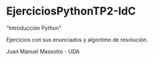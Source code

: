 # EjerciciosPythonTP2-IdC

“Introducción Python”

Ejercicios con sus enunciados y algoritmo de resolución.

Juan Manuel Massotto - UDA
